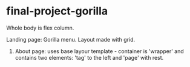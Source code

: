 # final-project-gorilla

Whole body is flex column.

Landing page: Gorilla menu. Layout made with grid.
1. About page: uses base layour template - container is 'wrapper' and contains two elements: 'tag' to the left and 'page' with rest.



